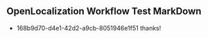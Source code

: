 ## OpenLocalization Workflow Test MarkDown
* 168b9d70-d4e1-42d2-a9cb-8051946e1f51 thanks!

<!--HONumber=Aug16_HO5-->


